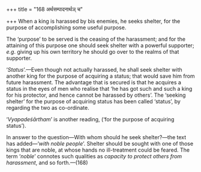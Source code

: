 +++
title = "168 अर्थसम्पादनार्थञ् च"

+++
When a king is harassed by bis enemies, he seeks shelter, for the
purpose of accomplishing some useful purpose.

The ‘purpose’ to be served is the ceasing of the harassment; and for the
attaining of this purpose one should seek shelter with a powerful
supporter; *e.g*. giving up his own territory he should go over to the
realms of that supporter.

‘*Status*’.—Even though not actually harassed, he shall seek shelter
with another king for the purpose of acquiring a status; that would save
him from future harassment. The advantage that is secured is that he
acquires a status in the eyes of men who realise that ‘he has got such
and such a king for his protector, and hence cannot be harassed by
others’. The ‘seeking shelter’ for the purpose of acquiring status has
been called ‘status’, by regarding the two as co-ordinate.

‘*Vyapadeśārtham*’ is another reading, (‘for the purpose of acquiring
status’).

In answer to the question—With whom should he seek shelter?—the text has
added—‘*with noble people*’. Shelter should be sought with one of those
kings that are noble, at whose hands no ill-treatment could be feared.
The term ‘*noble*’ connotes such qualities as *capacity to protect
others from harassment*, and so forth.—(168)


